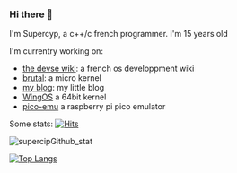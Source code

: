 ### Hi there 👋
I'm Supercyp, a c++/c french programmer. I'm 15 years old 

I'm currentry working on:
- [the devse wiki](https://devse.wiki/): a french os developpment wiki
- [brutal](https://github.com/brutal-org/brutal): a micro kernel 
- [my blog](https://supercip971.github.io): my little blog
- [WingOS](https://github.com/Supercip971/WingOS_x64) a 64bit kernel
- [pico-emu](https://github.com/Supercip971/pico-emu) a raspberry pi pico emulator

Some stats:
[![Hits](https://hits.seeyoufarm.com/api/count/incr/badge.svg?url=https%3A%2F%2Fgithub.com%2FSupercip971&count_bg=%2379C83D&title_bg=%23555555&icon=&icon_color=%23E7E7E7&title=hits&edge_flat=false)](https://hits.seeyoufarm.com)

![supercipGithub_stat](https://github-readme-stats.vercel.app/api?username=Supercip971&hide=issues&show_icons=true)

[![Top Langs](https://github-readme-stats.vercel.app/api/top-langs/?username=Supercip971)](https://github.com/anuraghazra/github-readme-stats)
